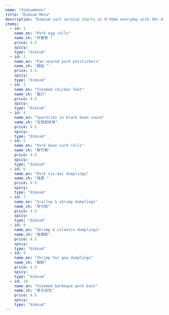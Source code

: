 ```yaml
---
name: "dimsummenu"
title: "Dimsum Menu"
description: "Dimsum cart service starts at 9:30am everyday with 30+ dimsum dishes to select from. We also have a few classical items available for order from 3:00pm until close."
items:
  - id: 1
    name_en: "Pork egg rolls"
    name_ch: "炸春卷 "
    price: 4.5
    spicy:
    type: "dimsum"
  - id: 2
    name_en: "Pan-seared pork potstickers"
    name_ch: "鍋貼 "
    price: 4.5
    spicy:
    type: "dimsum"
  - id: 3
    name_en: "Steamed chicken feet"
    name_ch: "鳳爪"
    price: 4.5
    spicy:
    type: "dimsum"
  - id: 4
    name_en: "Spareribs in black bean sauce"
    name_ch: "豆豉蒸排骨"
    price: 4.5
    spicy:
    type: "dimsum"
  - id: 5
    name_en: "Pork bean curd rolls"
    name_ch: "鮮竹卷"
    price: 4.5
    spicy:
    type: "dimsum"
  - id: 6
    name_en: "Pork siu mai dumplings"
    name_ch: "燒賣 "
    price: 4.5
    spicy:
    type: "dimsum"
  - id: 7
    name_en: "Scallop & shrimp dumplings"
    name_ch: "帶子餃"
    price: 4.5
    spicy:
    type: "dimsum"
  - id: 8
    name_en: "Shrimp & cilantro dumplings"
    name_ch: "香茜較"
    price: 4.5
    spicy:
    type: "dimsum"
  - id: 9
    name_en: "Shrimp har gow dumplings"
    name_ch: "蝦餃"
    price: 4.5
    spicy:
    type: "dimsum"
  - id: 10
    name_en: "Steamed barbeque pork buns"
    name_ch: "蒸叉烧包"
    price: 4.5
    spicy:
    type: "dimsum"
---
```

